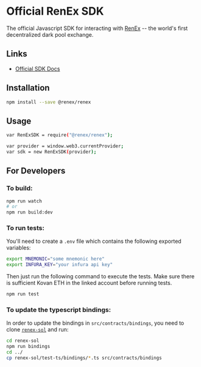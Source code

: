 # Official RenEx SDK

The official Javascript SDK for interacting with [RenEx](https://ren.exchange) -- the world's first decentralized dark pool exchange.

## Links

* [Official SDK Docs](https://republicprotocol.github.io/renex-sdk-docs)

## Installation

```bash
npm install --save @renex/renex
```

## Usage

```bash
var RenExSDK = require("@renex/renex");

var provider = window.web3.currentProvider;
var sdk = new RenExSDK(provider);
```

## For Developers

### To build:

```bash
npm run watch
# or
npm run build:dev
```

### To run tests:

You'll need to create a `.env` file which contains the following exported variables:

```bash
export MNEMONIC="some mnemonic here"
export INFURA_KEY="your infura api key"
```

Then just run the following command to execute the tests. Make sure there is sufficient Kovan ETH in the linked account before running tests.

```bash
npm run test
```

### To update the typescript bindings:

In order to update the bindings in `src/contracts/bindings`, you need to clone [`renex-sol`](https://github.com/republicprotocol/renex-sol) and run:

```bash
cd renex-sol
npm run bindings
cd ../
cp renex-sol/test-ts/bindings/*.ts src/contracts/bindings
```

